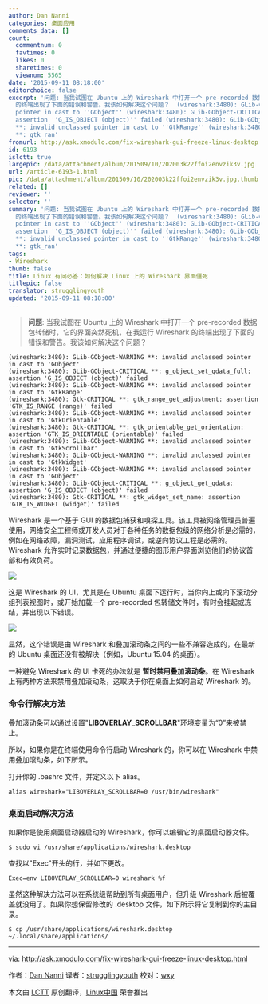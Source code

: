 ```yaml
---
author: Dan Nanni
categories: 桌面应用
comments_data: []
count:
  commentnum: 0
  favtimes: 0
  likes: 0
  sharetimes: 0
  viewnum: 5565
date: '2015-09-11 08:18:00'
editorchoice: false
excerpt: '问题: 当我试图在 Ubuntu 上的 Wireshark 中打开一个 pre-recorded 数据包转储时，它的界面突然死机，在我运行 Wireshark
  的终端出现了下面的错误和警告。我该如何解决这个问题？  (wireshark:3480): GLib-GObject-WARNING **: invalid unclassed
  pointer in cast to ''GObject'' (wireshark:3480): GLib-GObject-CRITICAL **: g_object_set_qdata_full:
  assertion ''G_IS_OBJECT (object)'' failed (wireshark:3480): GLib-GObject-WARNING
  **: invalid unclassed pointer in cast to ''GtkRange'' (wireshark:3480): Gtk-CRITICAL
  **: gtk_ran'
fromurl: http://ask.xmodulo.com/fix-wireshark-gui-freeze-linux-desktop.html
id: 6193
islctt: true
largepic: /data/attachment/album/201509/10/202003k22ffoi2envzik3v.jpg
url: /article-6193-1.html
pic: /data/attachment/album/201509/10/202003k22ffoi2envzik3v.jpg.thumb.jpg
related: []
reviewer: ''
selector: ''
summary: '问题: 当我试图在 Ubuntu 上的 Wireshark 中打开一个 pre-recorded 数据包转储时，它的界面突然死机，在我运行 Wireshark
  的终端出现了下面的错误和警告。我该如何解决这个问题？  (wireshark:3480): GLib-GObject-WARNING **: invalid unclassed
  pointer in cast to ''GObject'' (wireshark:3480): GLib-GObject-CRITICAL **: g_object_set_qdata_full:
  assertion ''G_IS_OBJECT (object)'' failed (wireshark:3480): GLib-GObject-WARNING
  **: invalid unclassed pointer in cast to ''GtkRange'' (wireshark:3480): Gtk-CRITICAL
  **: gtk_ran'
tags:
- Wireshark
thumb: false
title: Linux 有问必答：如何解决 Linux 上的 Wireshark 界面僵死
titlepic: false
translator: strugglingyouth
updated: '2015-09-11 08:18:00'
---
```



> 
> **问题**: 当我试图在 Ubuntu 上的 Wireshark 中打开一个 pre-recorded 数据包转储时，它的界面突然死机，在我运行 Wireshark 的终端出现了下面的错误和警告。我该如何解决这个问题？
> 
> 
> 



```
(wireshark:3480): GLib-GObject-WARNING **: invalid unclassed pointer in cast to 'GObject'
(wireshark:3480): GLib-GObject-CRITICAL **: g_object_set_qdata_full: assertion 'G_IS_OBJECT (object)' failed
(wireshark:3480): GLib-GObject-WARNING **: invalid unclassed pointer in cast to 'GtkRange'
(wireshark:3480): Gtk-CRITICAL **: gtk_range_get_adjustment: assertion 'GTK_IS_RANGE (range)' failed
(wireshark:3480): GLib-GObject-WARNING **: invalid unclassed pointer in cast to 'GtkOrientable'
(wireshark:3480): Gtk-CRITICAL **: gtk_orientable_get_orientation: assertion 'GTK_IS_ORIENTABLE (orientable)' failed
(wireshark:3480): GLib-GObject-WARNING **: invalid unclassed pointer in cast to 'GtkScrollbar'
(wireshark:3480): GLib-GObject-WARNING **: invalid unclassed pointer in cast to 'GtkWidget'
(wireshark:3480): GLib-GObject-WARNING **: invalid unclassed pointer in cast to 'GObject'
(wireshark:3480): GLib-GObject-CRITICAL **: g_object_get_qdata: assertion 'G_IS_OBJECT (object)' failed
(wireshark:3480): Gtk-CRITICAL **: gtk_widget_set_name: assertion 'GTK_IS_WIDGET (widget)' failed

```

Wireshark 是一个基于 GUI 的数据包捕获和嗅探工具。该工具被网络管理员普遍使用，网络安全工程师或开发人员对于各种任务的数据包级的网络分析是必需的，例如在网络故障，漏洞测试，应用程序调试，或逆向协议工程是必需的。 Wireshark 允许实时记录数据包，并通过便捷的图形用户界面浏览他们的协议首部和有效负荷。


![](/data/attachment/album/201509/10/202003k22ffoi2envzik3v.jpg)


这是 Wireshark 的 UI，尤其是在 Ubuntu 桌面下运行时，当你向上或向下滚动分组列表视图时，或开始加载一个 pre-recorded 包转储文件时，有时会挂起或冻结，并出现以下错误。


![](/data/attachment/album/201509/10/202009fgo9vryyiiw6r163.jpg)


显然，这个错误是由 Wireshark 和叠加滚动条之间的一些不兼容造成的，在最新的 Ubuntu 桌面还没有被解决（例如，Ubuntu 15.04 的桌面）。


一种避免 Wireshark 的 UI 卡死的办法就是 **暂时禁用叠加滚动条**。在 Wireshark 上有两种方法来禁用叠加滚动条，这取决于你在桌面上如何启动 Wireshark 的。


### 命令行解决方法


叠加滚动条可以通过设置"**LIBOVERLAY\_SCROLLBAR**"环境变量为“0”来被禁止。


所以，如果你是在终端使用命令行启动 Wireshark 的，你可以在 Wireshark 中禁用叠加滚动条，如下所示。


打开你的 .bashrc 文件，并定义以下 alias。



```
alias wireshark="LIBOVERLAY_SCROLLBAR=0 /usr/bin/wireshark"

```

### 桌面启动解决方法


如果你是使用桌面启动器启动的 Wireshark，你可以编辑它的桌面启动器文件。



```
$ sudo vi /usr/share/applications/wireshark.desktop

```

查找以"Exec"开头的行，并如下更改。



```
Exec=env LIBOVERLAY_SCROLLBAR=0 wireshark %f

```

虽然这种解决方法可以在系统级帮助到所有桌面用户，但升级 Wireshark 后被覆盖就没用了。如果你想保留修改的 .desktop 文件，如下所示将它复制到你的主目录。



```
$ cp /usr/share/applications/wireshark.desktop ~/.local/share/applications/ 

```



---


via: <http://ask.xmodulo.com/fix-wireshark-gui-freeze-linux-desktop.html>


作者：[Dan Nanni](http://ask.xmodulo.com/author/nanni) 译者：[strugglingyouth](https://github.com/strugglingyouth) 校对：[wxy](https://github.com/wxy)


本文由 [LCTT](https://github.com/LCTT/TranslateProject) 原创翻译，[Linux中国](https://linux.cn/) 荣誉推出